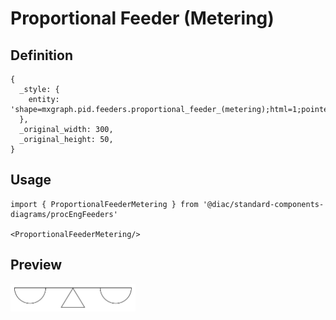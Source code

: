 # Proportional Feeder (Metering)

## Definition

```
{
  _style: { 
    entity: 'shape=mxgraph.pid.feeders.proportional_feeder_(metering);html=1;pointerEvents=1;align=center;verticalLabelPosition=bottom;verticalAlign=top;dashed=0;',
  },
  _original_width: 300,
  _original_height: 50,
}
```

## Usage

```
import { ProportionalFeederMetering } from '@diac/standard-components-diagrams/procEngFeeders'

<ProportionalFeederMetering/>
```

## Preview

<img src="./proportional-feeder-metering.png" width="200"/>

